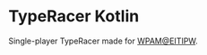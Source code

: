 # TypeRacer Kotlin

Single-player TypeRacer made for [WPAM@EITIPW](http://eres.elka.pw.edu.pl/eres/wwersje$.startup?Z_ID_PRZEDMIOTU=WPAM&Z_NR_WERSJI=1&Z_CHK=25267).